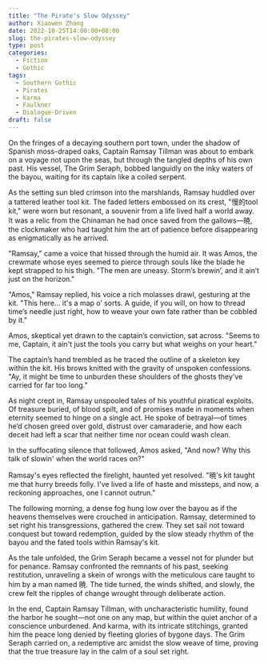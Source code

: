 ```yaml
---
title: "The Pirate's Slow Odyssey"
author: Xiaowen Zhang
date: 2022-10-25T14:00:00+08:00
slug: the-pirates-slow-odyssey
type: post
categories:
  - Fiction
  - Gothic
tags:
  - Southern Gothic
  - Pirates
  - Karma
  - Faulkner
  - Dialogue-Driven
draft: false
---
```


On the fringes of a decaying southern port town, under the shadow of Spanish moss-draped oaks, Captain Ramsay Tillman was about to embark on a voyage not upon the seas, but through the tangled depths of his own past. His vessel, The Grim Seraph, bobbed languidly on the inky waters of the bayou, waiting for its captain like a coiled serpent.

As the setting sun bled crimson into the marshlands, Ramsay huddled over a tattered leather tool kit. The faded letters embossed on its crest, "慢的tool kit," were worn but resonant, a souvenir from a life lived half a world away. It was a relic from the Chinaman he had once saved from the gallows—暁, the clockmaker who had taught him the art of patience before disappearing as enigmatically as he arrived.

"Ramsay," came a voice that hissed through the humid air. It was Amos, the crewmate whose eyes seemed to pierce through souls like the blade he kept strapped to his thigh. "The men are uneasy. Storm’s brewin’, and it ain’t just on the horizon."

"Amos," Ramsay replied, his voice a rich molasses drawl, gesturing at the kit. "This here… it's a map o’ sorts. A guide, if you will, on how to thread time’s needle just right, how to weave your own fate rather than be cobbled by it."

Amos, skeptical yet drawn to the captain’s conviction, sat across. "Seems to me, Captain, it ain't just the tools you carry but what weighs on your heart."

The captain’s hand trembled as he traced the outline of a skeleton key within the kit. His brows knitted with the gravity of unspoken confessions. "Ay, it might be time to unburden these shoulders of the ghosts they’ve carried for far too long."

As night crept in, Ramsay unspooled tales of his youthful piratical exploits. Of treasure buried, of blood spilt, and of promises made in moments when eternity seemed to hinge on a single act. He spoke of betrayal—of times he’d chosen greed over gold, distrust over camaraderie, and how each deceit had left a scar that neither time nor ocean could wash clean.

In the suffocating silence that followed, Amos asked, "And now? Why this talk of slowin' when the world races on?"

Ramsay's eyes reflected the firelight, haunted yet resolved. "暁’s kit taught me that hurry breeds folly. I've lived a life of haste and missteps, and now, a reckoning approaches, one I cannot outrun."

The following morning, a dense fog hung low over the bayou as if the heavens themselves were crouched in anticipation. Ramsay, determined to set right his transgressions, gathered the crew. They set sail not toward conquest but toward redemption, guided by the slow steady rhythm of the bayou and the fated tools within Ramsay's kit.

As the tale unfolded, the Grim Seraph became a vessel not for plunder but for penance. Ramsay confronted the remnants of his past, seeking restitution, unraveling a skein of wrongs with the meticulous care taught to him by a man named 暁. The tide turned, the winds shifted, and slowly, the crew felt the ripples of change wrought through deliberate action.

In the end, Captain Ramsay Tillman, with uncharacteristic humility, found the harbor he sought—not one on any map, but within the quiet anchor of a conscience unburdened. And karma, with its intricate stitchings, granted him the peace long denied by fleeting glories of bygone days. The Grim Seraph carried on, a redemptive arc amidst the slow weave of time, proving that the true treasure lay in the calm of a soul set right.